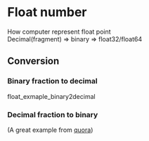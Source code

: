 # Float number

How computer represent float point  
Decimal(fragment) => binary => float32/float64

## Conversion

### Binary fraction to decimal

float_exmaple_binary2decimal

### Decimal fraction to binary

(A great example from [quora](https://www.quora.com/How-do-I-convert-the-decimal-fraction-to-binary-with-a-maximum-of-6-places-to-the-right-of-the-radix-point-example-33-90625))
